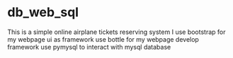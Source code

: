 # db_web_sql
This is a simple online airplane tickets reserving system
I use bootstrap for my webpage ui as framework
use bottle for my webpage develop framework
use pymysql to interact with mysql database
